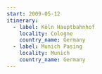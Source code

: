 ```yaml
---
start: 2009-05-12
itinerary:
  - label: Köln Hauptbahnhof
    locality: Cologne
    country_name: Germany
  - label: Munich Pasing
    locality: Munich
    country_name: Germany
---
```

